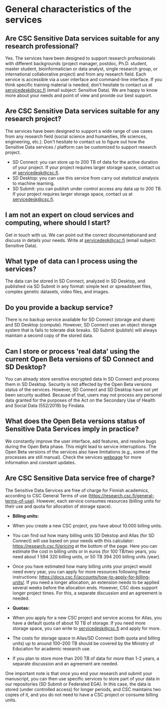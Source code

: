 # General characteristics of the services

## Are CSC Sensitive Data services suitable for any research professional? 
Yes. The services have been designed to support research professionals with different backgrounds (project manager, postdoc, Ph.D. student, master student, bioinformatician or data analyst,  single research group, or international collaborative project) and from any research field. 
Each service is accessible via a user interface and command-line interface.
If you think specific training material is needed, don't hesitate to contact us at servicedesk@csc.fi (email subject: Sensitive Data). We are happy to know more about your needs and point of view and provide our best support. 

## Are CSC Sensitive Data services suitable for any research project? 
The services have been designed to support a wide range of use cases from any research field (social science and humanities, life sciences, engineering, etc.). 
Don't hesitate to contact us to figure out how the Sensitive Data services / platform can be customized to support research project.

* SD Connect: you can store up to 200 TB of data for the active duration of your project. If your project requires larger storage space, contact us at servicedesk@csc.fi.
* SD Desktop: you can use this service from carry out statistical analysis to machine learning.
* SD Submit: you can publish under control access any data up to 200 TB. If your project requires larger storage space, contact us at servicedesk@csc.fi.

## I am not an expert on cloud services and computing, where should I start?
Get in touch with us. We can point out the correct documentationand and discuss in details your needs. Write at servicedesk@csc.fi (email subject: Sensitive Data). 

## What type of data can I process using the services?
The data can be stored in SD Connect, analyzed in SD Desktop, and published via SD Submit in any format: simple text or spreadsheet files, complex genetic datasets, video files, and images.

## Do you provide a backup service?
There is no backup service available for SD Connect (storage and share) and SD Desktop (compute). However, SD Connect uses an object storage system that is fails to tolerate disk breaks. SD Submit (publish) will always maintain a second copy of the stored data.


## Can I  store or process 'real data' using the current Open Beta versions of SD Connect and SD Desktop?
You can already store sensitive encrypted data in SD Connect and process them in SD Desktop. Security is not affected by the Open Beta versions status of the services.
However, SD Connect and SD Desktop have not yet been security audited. Because of that, users may not process any personal data granted for the purposes of the Act on the Secondary Use of Health and Social Data (552/2019) by Findata.

## What does the Open Beta versions status of Sensitive Data Services imply in practice?
We constantly improve the user interface, add features, and resolve bugs during the Open Beta phase. This might lead to service interruptions. The Open Beta versions of the services also have limitations (e.g., some of the processes are still manual). Check the services [webpage](https://research.csc.fi/sensitive-data-services-future-development) for more information and constant updates. 


## Are CSC Sensitive Data service free of charge?
The Sensitive Data Services are free of charge for Finnish academics, according to CSC General Terms of use (https://research.csc.fi/general-terms-of-use). However, each service consumes resources  (billing units for their use and quota for allocation of storage space). 

* **Billing units:**

* When you create a new CSC project, you have about 10.000 billing units. 

* You can find out how many billing units SD Dekstop and Allas (for SD Connect) will use based on your needs with this calculator: https://research.csc.fi/pricing at the bottom of the page. Here you can estimate the cost in billing units or in euros (for 100 TB/two years, you need about  1 594 320 billing units, or 50 TB  394 200 billing units /year).

* Once you have estimated how many billing units your project would need every year, you can apply for more resources following these instructions:  https://docs.csc.fi/accounts/how-to-apply-for-billing-units/. If you need a longer allocation, an extension needs to be applied several weeks before the allocation ends. However, CSC does support longer project times. For this, a separate discussion and an agreement is needed. 

* **Quotas:**

* When you apply for a new CSC project and service access for Allas, you have  a default quota of about 10 TB of storage. If you need more storage space, you can write to servicedesk@csc.fi and apply for more. 

* The costs for storage space in Allas/SD Connect (both quota and billing units) up to around 100–200 TB should be covered by the Ministry of Education for academic research use. 

* If you plan to store more than 200 TB of data for more than 1-2 years, a separate discussion and an agreement are needed.

One important note is that once you end your research and submit your manuscript, you can then use specific services to store part of your data in our repositories (SD Submit or Federated EGA). In this case, the data is stored (under controlled access) for longer periods, and  CSC maintains two copies of it, and you do not need to have a CSC project or consume billing units.
